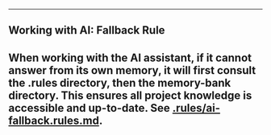 
---
## Working with AI: Fallback Rule

When working with the AI assistant, if it cannot answer from its own memory, it will first consult the .rules directory, then the memory-bank directory. This ensures all project knowledge is accessible and up-to-date. See [.rules/ai-fallback.rules.md](../.rules/ai-fallback.rules.md).
--- 